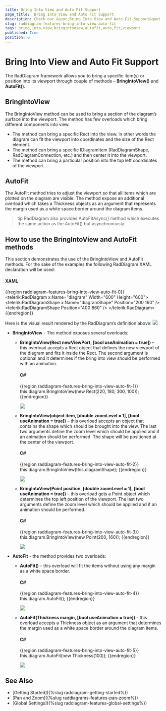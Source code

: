 ```yaml
---
title: Bring Into View and Auto Fit Support
page_title:  Bring Into View and Auto Fit Support
description: Check our &quot;Bring Into View and Auto Fit Support&quot; documentation article for the RadDiagram {{ site.framework_name }} control.
slug: raddiagram-features-bring-into-view-auto-fit
tags: bring,into,view,bringintoview,autofit,auto,fit,viewport
published: True
position: 0
---
```


# Bring Into View and Auto Fit Support

The RadDiagram framework allows you to bring a specific item(s) or position into its viewport through couple of methods – __BringIntoView()__ and __AutoFit()__.

## BringIntoView

The BringIntoView method can be used to bring a section of the diagram’s surface into the viewport. The method has few overloads which bring different components into view. 

* The method can bring a specific Rect into the view. In other words the diagram can fit the viewport into coordinates and the size of the Rect element.
* The method can bring a specific IDiagramItem (RadDiagramShape, RadDiagramConnection, etc.) and then center it into the viewport.
* The method can bring a particular position into the top left coordinates of the viewport

## AutoFit

The AutoFit method tries to adjust the viewport so that all items which are plotted on the diagram are visible. The method expose an additional overload which takes a Thickness objects as an argument that represents the margin used as a white space border around the diagram items.

>tip RadDiagram also provides AutoFitAsync() method which executes the same action as the AutoFit() but asynchronously.

## How to use the BringIntoView and AutoFit methods

This section demonstrates the use of the BringIntoView and AutoFit methods. For the sake of the examples the following RadDiagram XAML declaration will be used:

#### __XAML__
{{region raddiagram-features-bring-into-view-auto-fit-0}}
	<telerik:RadDiagram x:Name="diagram" Width="600" Height="600">
		<telerik:RadDiagramShape x:Name="diagramShape" Position="200 160" />
		<telerik:RadDiagramShape Position="400 860" />
	</telerik:RadDiagram>
{{endregion}}

Here is the visual result rendered by the RadDiagram’s definition above:
![](images/radidiagram-features-bringintoview-autofit_01.png)

* __BringIntoView__ - The method exposes several overloads:
	* __BringIntoView(Rect newViewPort, [bool useAnimation = true])__ – this overload accepts a Rect object that defines the new viewport of the diagram and fits it inside the Rect. The second argument is optional and it determines if the bring into view should be performed with an animation. 
	
		#### __C#__
		{{region raddiagram-features-bring-into-view-auto-fit-1}}
			this.diagram.BringIntoView(new Rect(220, 180, 300, 100));
		{{endregion}}

		![](images/radidiagram-features-bringintoview-autofit_02.png)

	* __BringIntoView(object item, [double zoomLevel = 1], [bool useAnimation =  true])__ – this overload accepts an object that contains the shape which should be brought into the view. The last two arguments define the zoom level which should be applied and if an animation should be performed. The shape will be positioned at the center of the viewport.
	
		#### __C#__
		{{region raddiagram-features-bring-into-view-auto-fit-2}}
			this.diagram.BringIntoView(this.diagramShape);
		{{endregion}}

		![](images/radidiagram-features-bringintoview-autofit_03.png)
	
	* __BringIntoView(Point position, [double zoomLevel = 1], [bool useAnimation =  true])__ – this overload gets a Point object which determines the top left position of the viewport. The last two arguments define the zoom level which should be applied and if an animation should be performed.
		
		#### __C#__
		{{region raddiagram-features-bring-into-view-auto-fit-3}}
			this.diagram.BringIntoView(new Point(200, 160));
		{{endregion}}
		
		![](images/radidiagram-features-bringintoview-autofit_04.png)

* __AutoFit__ - the method provides two overloads: 
	
	* __AutoFit()__ – this overload will fit the items without using any margin as a white space border.
		#### __C#__
		{{region raddiagram-features-bring-into-view-auto-fit-4}}
			this.diagram.AutoFit();
		{{endregion}}
		
		![](images/radidiagram-features-bringintoview-autofit_05.png)
		
	* __AutoFit(Thickness margin, [bool useAnimation = true])__  - this overload accepts a Thickness object as an argument that determines the margin used as a white space border around the diagram items. 
		
		#### __C#__
		{{region raddiagram-features-bring-into-view-auto-fit-5}}
			this.diagram.AutoFit(new Thickness(100));
		{{endregion}}
		
		![](images/radidiagram-features-bringintoview-autofit_06.png)

## See Also
 * [Getting Started]({%slug raddiagram-getting-started%})
 * [Pan and Zoom]({%slug raddiagrams-features-pan-zoom%})
 * [Global Settings]({%slug raddiagram-features-global-settings%})
 